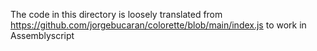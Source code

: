 The code in this directory is loosely translated from https://github.com/jorgebucaran/colorette/blob/main/index.js to work in Assemblyscript
